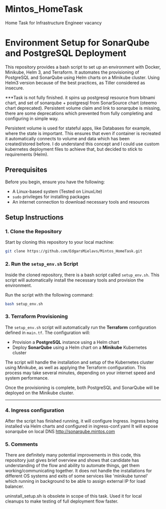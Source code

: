 # Mintos_HomeTask
Home Task for Infrastructure Engineer vacancy

# Environment Setup for SonarQube and PostgreSQL Deployment

This repository provides a bash script to set up an environment with Docker, Minikube, Helm 3, and Terraform. It automates the provisioning of PostgreSQL and SonarQube using Helm charts on a Minikube cluster.
Using Helm3 version because of the best practices, as Tiller considered as insecure.

***Task is not fully finished. it spins up postgresql resource from bitnami chart, and set of sonarqube + postgresql from SonarSource chart (oteemo chart deprecated).
Persistent volume claim and link to sonarqube is missing, there are some deprecations which prevented from fully completing and configuring in simple way.

Persistent volume is used for stateful apps, like Databases for example, where the state is important. 
This ensures that even if container is recreated it automatically connects to volume and data which has been created/stored before.
I do understand this concept and I could use custom kubernetes deployment files to achieve that, but decided to stick to requirements (Helm).

## Prerequisites

Before you begin, ensure you have the following:

- A Linux-based system (Tested on LinuxLite)
- `sudo` privileges for installing packages
- An internet connection to download necessary tools and resources

## Setup Instructions

### 1. Clone the Repository

Start by cloning this repository to your local machine:

```bash
git clone https://github.com/EdgarsMielavs/Mintos_HomeTask.git
```
### 2. Run the `setup_env.sh` Script

Inside the cloned repository, there is a bash script called `setup_env.sh`. This script will automatically install the necessary tools and provision the environment.

Run the script with the following command:

```bash
bash setup_env.sh
```

### 3. Terraform Provisioning

The `setup_env.sh` script will automatically run the **Terraform** configuration defined in `main.tf`. The configuration will:

- Provision a **PostgreSQL** instance using a Helm chart
- Deploy **SonarQube** using a Helm chart on a **Minikube** Kubernetes cluster

The script will handle the installation and setup of the Kubernetes cluster using Minikube, as well as applying the Terraform configuration. This process may take several minutes, depending on your internet speed and system performance.

Once the provisioning is complete, both PostgreSQL and SonarQube will be deployed on the Minikube cluster.

---

### 4. Ingress configuration

After the script has finished running, it will configure Ingress.
Ingress being installed via Helm charts and configured in ingress-conf.yaml
It will expose sonarqube on local DNS http://sonarqube.mintos.com

### 5. Comments
There are definitely many potential improvements in this code, this repository just gives brief overview and shows that candidate has understanding of the flow and ability to automate things, get them working/communicating together. It does not handle the installations for different OS systems and exits of some services like 'minikube tunnel' which running in background to be able to assign external IP for load balancer.

uninstall_setup.sh is obsolete in scope of this task. Used it for local cleanups to make testing of full deployment flow faster.